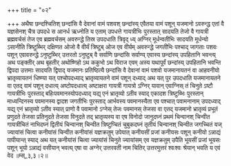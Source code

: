 +++
title = "०२"

+++
अथैषा छन्दश्चितिश् छन्दांसि वै देवानां वामं पशवश् छन्दांस्य् एवैतया वामं पशून् यजमानो ऽवरुन्द्ध एतां वै यज्ञसेनश् चैत्र उपदधे स आनर्ध ऋध्नोति य एताम् उपधत्ते गायत्रीभिः पुरस्तात् सादयति तेजो वै गायत्री ब्रह्मवर्चसं तेज एव ब्रह्मवर्चसम् अवरुन्द्धे तिस्र उपदधाति त्रिवृद् ध्य् अग्निर् मूर्धन्वतीभिः सादयति मूर्धन्यो ऽसानीति त्रिष्टुब्भिर् दक्षिणत ओजो वै वीर्यं त्रिष्टुब् ओज एव वीर्यम् अवरुन्द्धे जगतीभिः पश्चाद् जागताः पशवः पशून् एवावरुन्द्धे ऽनुष्टुब्भिर् उत्तरतो ऽनुष्टुब् वै सर्वाणि छन्दांसि सर्वाण्य् एवास्य छन्दांस्य् उपहितानि भवन्त्य् अथ पङ्क्तीर् अथ बृहतीर् अथोष्णिहो ऽथ ककुभो ऽथ विराज एवम् अस्य यथापूर्वं छन्दांस्य् उपहितानि भवन्ति द्विपदा उत्तमाः सादयति द्विपाद् यजमानः प्रतिष्ठित्यै छन्दांसि वै देवानां वामं पशवो यजमानायतनं वा आहवनीयो भ्रातृव्यायतनं धिष्ण्या यत् पश्चोपदध्याद् भ्रातृव्यायतने वामं पशून् दध्याद् अथ यत् पुर उपदधाति यजमानायतने वा एतद् वामं पशून् दधात्य् अष्टोपदधात्य् अष्टाक्षरा गायत्री गायत्रो ऽग्निर् यावान् एवाग्निस् तं चिनुते ऽष्टौ गायत्रीभिः पुरस्ताद् बहिःपवमानस्योपदध्याद् यद्य् एनं भ्रातृव्यो ऽतीव स्याद् एकादश त्रिष्टुब्भिः पुरस्तान् माध्यन्दिनस्य पवमानस्य द्वादश जगतीभिः पुरस्ताद् आर्भवस्य पवमानस्यैता एव पश्चात् पवामनानाम् उपदध्याद् यद्य् एनं भ्रातृव्यो ऽतीव स्यात् प्राणो वै पवामानो ऽग्नेस् तेजः पवमानस् तेजसा वा एतद् यजमानो भ्रातृव्यं प्रभूतं प्रणुदते तेजसा प्रतिनुदते तेजसा विनुदते तद् भ्रातृव्यस्य वा एष विनोदो जानुदघ्नं प्रथमं चिन्वानश् चिन्वीत गायत्रीचितं नाभिदघ्नं द्वितीयं चिन्वानश् चिन्वीत त्रिष्टुप्चितं चुबुकदघ्नं तृतीयं चिन्वानश् चिन्वीत जगच्चितं यज् ज्यायांसं चित्वा कनीयांसं चिन्वीत कनीयांसं यज्ञक्रतुम् उपेयात् कनीयसीं प्रजां कनीयसः पशून् कनीयो ऽन्नाद्यं पापीयान्त् स्याद् अथ यत् कनीयांसं चित्वा ज्यायांसं चिनुते ज्यायांसम् एव यज्ञक्रतुम् उपैति भूयसीं प्रजां भूयसः पशून् भूयो ऽन्नाद्यं वसीयान् भवत्य् एषा वा अग्नेर् उत्तरवती नाम चितिर् उत्तरमुत्तरं श्वःश्वः श्रेयान् भवति य एवं वेद ॥म्स्_३,३।२॥  
    
